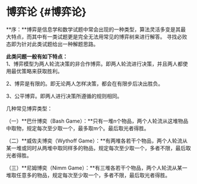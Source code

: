 # 博弈论 {#博弈论}

**序：**博弈是信息学和数学试题中常会出现的一种类型，算法灵活多变是其最大特点，而其中有一类试题更是完全无法用常见的博弈树来进行解答。 寻找必败态即为针对此类试题给出一种解题思路。

**此类问题一般有如下特点：**  
1、博弈模型为两人轮流决策的非合作博弈。即两人轮流进行决策，并且两人都使用最优策略来获取胜利。

2、博弈是有限的。即无论两人怎样决策，都会在有限步后决出胜负。

3、公平博弈。即两人进行决策所遵循的规则相同。

几种常见博弈类型：

（一）**巴什博奕（Bash Game）：**只有一堆n个物品，两个人轮流从这堆物品中取物，规定每次至少取一个，最多取m个。最后取光者得胜。

（二）**威佐夫博奕（Wythoff Game）：**有两堆各若干个物品，两个人轮流从某一堆或同时从两堆中取同样多的物品，规定每次至少取一个，多者不限，最后取光者得胜。

（三）**尼姆博奕（Nimm Game）：**有三堆各若干个物品，两个人轮流从某一堆取任意多的物品，规定每次至少取一个，多者不限，最后取光者得胜。

